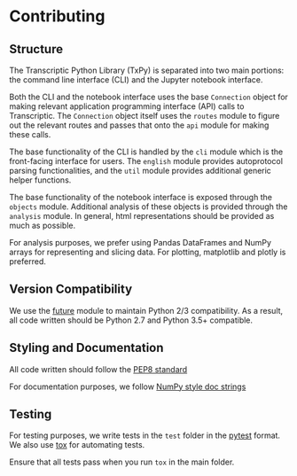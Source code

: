 # Contributing

## Structure
The Transcriptic Python Library (TxPy) is separated into two main portions: the command line interface (CLI) and the Jupyter notebook interface.

Both the CLI and the notebook interface uses the base `Connection` object for making relevant application programming  interface (API) calls to Transcriptic.
The `Connection` object itself uses the `routes` module to figure out the relevant routes and passes that onto the `api` module for making these calls.

The base functionality of the CLI is handled by the `cli` module which is the front-facing interface for users. The `english` module provides autoprotocol parsing functionalities, and the `util` module provides additional generic helper functions.

The base functionality of the notebook interface is exposed through the `objects` module. Additional analysis of these objects is provided through the `analysis` module. In general, html representations should be provided as much as possible.

For analysis purposes, we prefer using Pandas DataFrames and NumPy arrays for representing and slicing data. For plotting, matplotlib and plotly is preferred.


## Version Compatibility
We use the [future](https://pypi.python.org/pypi/future) module to maintain Python 2/3 compatibility. As a result, all code written should be Python 2.7 and Python 3.5+ compatible.


## Styling and Documentation
All code written should follow the [PEP8 standard](https://www.python.org/dev/peps/pep-0008/)

For documentation purposes, we follow [NumPy style doc strings](https://github.com/numpy/numpy/blob/master/doc/HOWTO_DOCUMENT.rst.txt)


## Testing
For testing purposes, we write tests in the `test` folder in the [pytest](http://pytest.org/latest/getting-started.html)
format. We also use [tox](https://tox.readthedocs.org/en/latest/) for automating tests.

Ensure that all tests pass when you run `tox` in the main folder.
